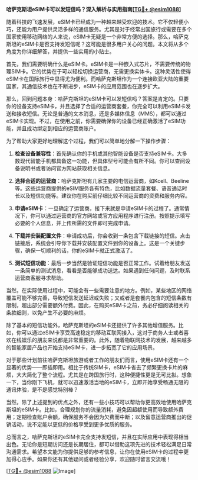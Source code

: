 **哈萨克斯坦eSIM卡可以发短信吗？深入解析与实用指南[[TG💪+ @esim1088](https://t.me/s/esim1088)]**

随着科技的飞速发展，eSIM卡已经成为一种越来越受欢迎的技术。它不仅轻便小巧，还能为用户提供灵活多样的通信服务。尤其是对于经常出国旅行或需要在多个国家使用移动网络的人来说，eSIM卡无疑是一个非常方便的选择。那么，哈萨克斯坦的eSIM卡是否支持发短信呢？这可能是很多用户关心的问题。本文将从多个角度为你详细解答，并提供一些实用的小贴士。

首先，我们需要明确什么是eSIM卡。eSIM卡是一种嵌入式芯片，不需要传统的物理SIM卡。它的优势在于可以轻松切换运营商，无需更换实体卡。这种灵活性使得eSIM卡在国际旅行中显得尤为便利。而哈萨克斯坦作为一个连接欧亚大陆的重要国家，其通信技术也在不断进步，eSIM卡的应用范围也在逐步扩大。

那么，回到问题本身：哈萨克斯坦的eSIM卡可以发短信吗？答案是肯定的。只要你的设备支持eSIM卡，并且选择了合适的运营商套餐，你完全可以利用eSIM卡发送和接收短信。无论是普通的文本消息，还是多媒体信息（MMS），都可以通过eSIM卡实现。不过，在使用之前，你需要确保你的设备已经正确激活了eSIM功能，并且成功绑定到相应的运营商账户。

为了帮助大家更好地理解这个过程，我们可以简单地分解一下操作步骤：

1. **检查设备兼容性**：首先确认你的手机或其他智能设备是否支持eSIM卡。大多数现代智能手机都具备这一功能，但具体型号可能会有所不同。你可以查阅设备说明书或者访问官方网站获取相关信息。

2. **选择合适的运营商**：哈萨克斯坦有几家主要的电信运营商，如Kcell、Beeline等。这些运营商提供的eSIM服务各有特色，比如数据流量套餐、语音通话时长以及短信功能等。建议你在购买前仔细比较不同运营商的资费和服务内容。

3. **申请eSIM卡**：一旦确定了运营商，接下来就是申请eSIM卡的过程了。通常情况下，你可以通过运营商的官方网站或官方应用程序进行注册。按照提示填写必要的个人信息，并上传所需的文件即可完成申请。

4. **下载并安装配置文件**：申请成功后，你会收到一条包含下载链接的短信。点击链接后，系统会引导你下载并安装配置文件到你的设备上。这是一个关键步骤，确保一切顺利的话，你的eSIM卡就正式激活了。

5. **测试短信功能**：最后一步当然是验证短信功能是否正常工作。试着给朋友发送一条简单的测试消息，看看是否能够成功送达。如果遇到任何问题，及时联系运营商客服寻求帮助。

当然，在实际使用过程中，可能会有一些需要注意的地方。例如，某些地区的网络覆盖可能不够完善，导致短信发送延迟或失败；又或者是套餐内包含的短信条数有限制，超出部分需要额外付费。因此，在购买eSIM卡之前，务必仔细阅读相关的条款细则，以免产生不必要的麻烦。

除了基本的短信功能外，哈萨克斯坦的eSIM卡还提供了许多其他增值服务。比如，你可以通过eSIM卡享受高速稳定的移动互联网接入，这对于商务人士或者喜欢在线娱乐的朋友来说都是非常重要的。此外，随着物联网技术的发展，越来越多的智能家居产品也开始支持eSIM卡，进一步拓宽了它的应用场景。

对于那些计划前往哈萨克斯坦旅游或者工作的朋友们而言，使用eSIM卡还有一个显著的优势——即插即用。相比于传统SIM卡，eSIM卡省去了频繁更换卡片的麻烦，大大简化了整个流程。尤其是在跨国旅行时，这种便捷性更是无可比拟。想象一下，当你刚下飞机，就可以迅速激活当地的eSIM卡，立即开始享受畅通无阻的通讯体验，是不是感觉特别棒？

当然，除了上述提到的优点之外，还有一些小技巧可以帮助你更高效地使用哈萨克斯坦的eSIM卡。比如，合理规划你的流量消耗，避免因超额使用而导致额外费用；定期检查账户余额，确保服务不会因为欠费而中断；以及留意运营商推出的促销活动，说不定能以更低的价格享受到更多优质的服务。

总而言之，哈萨克斯坦的eSIM卡完全支持发短信，并且在实际应用中表现得相当出色。无论你是短期访问还是长期居住，都可以借助这项先进的技术轻松满足日常沟通需求。希望本文能为你提供足够的参考信息，让你在使用eSIM卡的过程中更加得心应手。如果你还有其他疑问或者经验分享，欢迎随时留言交流哦！

[[TG💪+ @esim1088](https://t.me/s/esim1088) ![Image](https://i.postimg.cc/4NQfJmqS/Snipaste-2025-05-13-00-14-12.png)]